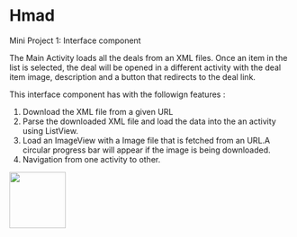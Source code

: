 # Hmad
Mini Project 1: Interface component

The Main Activity loads all the deals from an XML files. Once an item in the list is selected, the deal will be opened in a different
activity with the deal item image, description and a button that redirects to the deal link.

This interface component has with the followign features :

1. Download the XML file from a given URL
2. Parse the downloaded XML file and load the data into the an activity using ListView.
3. Load an ImageView with a Image file that is fetched from an URL.A circular progress bar will appear if the image is
   being downloaded.
4. Navigation from one activity to other.



<a href="url"><img src="https://s3.amazonaws.com/pushbullet-uploads/ujAlv9qanxA-83Whkbg0N7BK4wanXAG3F4SwoK4v3F6M/Screenshot_2015-03-03-16-01-39.png" align="left" height="100" width="100" ></a>

